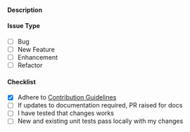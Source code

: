 #### Description




#### Issue Type
<!-- ignore-task-list-start -->
- [ ] Bug
- [ ] New Feature
- [ ] Enhancement
- [ ] Refactor

<!-- ignore-task-list-end -->

#### Checklist
- [x] Adhere to [Contribution Guidelines](https://docs.dxatscale.io/about-us/contributing-to-dx-scale)
- [ ] If updates to documentation required, PR raised for docs
- [ ] I have tested  that changes works
- [ ] New and existing unit tests pass locally with my changes

